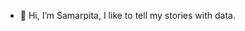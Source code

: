 - 👋 Hi, I’m Samarpita,
I like to tell my stories with data.

<!---
Samarpita1612/Samarpita1612 is a ✨ special ✨ repository because its `README.md` (this file) appears on your GitHub profile.
You can click the Preview link to take a look at your changes.
--->
